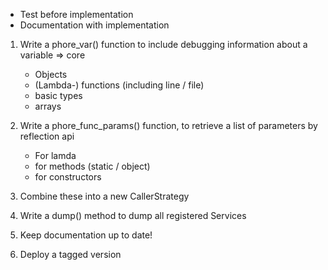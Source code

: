 - Test before implementation
- Documentation with implementation

1) Write a phore_var() function to include debugging information about a variable => core
    - Objects
    - (Lambda-) functions (including line / file)
    - basic types
    - arrays

2) Write a phore_func_params() function, to retrieve a list of parameters by reflection api
    - For lamda
    - for methods (static / object)
    - for constructors

3) Combine these into a new CallerStrategy

4) Write a dump() method to dump all registered Services

5) Keep documentation up to date!

6) Deploy a tagged version